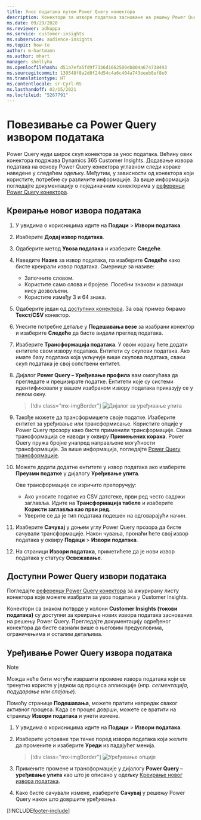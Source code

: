 ```yaml
---
title: Унос података путем Power Query конектора
description: Конектори за изворе података засноване на решењу Power Query.
ms.date: 09/29/2020
ms.reviewer: adkuppa
ms.service: customer-insights
ms.subservice: audience-insights
ms.topic: how-to
author: m-hartmann
ms.author: mhart
manager: shellyha
ms.openlocfilehash: d51a7efa5fd9f7336d1662500eb804a674738493
ms.sourcegitcommit: 139548f8a2d0f24d54c4a6c404a743eeeb8ef8e0
ms.translationtype: HT
ms.contentlocale: sr-Cyrl-RS
ms.lasthandoff: 02/15/2021
ms.locfileid: "5267791"
---
```

# <a name="connect-to-a-power-query-data-source"></a>Повезивање са Power Query извором података

Power Query нуди широк скуп конектора за унос података. Већину ових конектора подржава Dynamics 365 Customer Insights. Додавање извора података на основу Power Query конектора углавном следи кораке наведене у следећем одељку. Међутим, у зависности од конектора који користите, потребне су различите информације. За више информација погледајте документацију о појединачним конекторима у [референци Power Query конектора](https://docs.microsoft.com/power-query/connectors/).

## <a name="create-a-new-data-source"></a>Креирање новог извора података

1. У увидима о корисницима идите на **Подаци** > **Извори података**.

1. Изаберите **Додај извор података**.

1. Одаберите метод **Увоза података** и изаберите **Следеће**.

1. Наведите **Назив** за извор података, па изаберите **Следеће** како бисте креирали извор података. Смернице за називе: 
   - Започните словом.
   - Користите само слова и бројеве. Посебни знакови и размаци нису дозвољени.
   - Користите између 3 и 64 знака.

1. Одаберите један од [доступних конектора](#available-power-query-data-sources). За овај пример бирамо **Текст/CSV** конектор.

1. Унесите потребне детаље у **Подешавања везе** за изабрани конектор и изаберите **Следеће** да бисте видели преглед података.

1. Изаберите **Трансформација података**. У овом кораку ћете додати ентитете свом извору података. Ентитети су скупови података. Ако имате базу података која укључује више скупова података, сваки скуп података је свој сопствени ентитет.

1. Дијалог **Power Query – Уређивање профила** вам омогућава да прегледате и прецизирате податке. Ентитети које су системи идентификовали у вашем изабраном извору података приказују се у левом окну.

   > [!div class="mx-imgBorder"]
   > ![Дијалог за уређивање упита](media/data-manager-configure-edit-queries.png "Дијалог за уређивање упита")

1. Такође можете да трансформишете своје податке. Изаберите ентитет за уређивање или трансформисање. Користите опције у Power Query прозору како бисте применили трансформације. Свака трансформација се наводи у оквиру **Примењених корака**. Power Query пружа бројне унапред направљене могућности трансформације. За више информација, погледајте [Power Query трансформације](https://docs.microsoft.com/power-query/power-query-what-is-power-query#transformations).

1. Можете додати додатне ентитете у извор података ако изаберете **Преузми податке** у дијалогу **Уређивање упита**.

   Ове трансформације се изричито препоручују:

   - Ако уносите податке из CSV датотеке, први ред често садржи заглавља. Идите на **Трансформација табеле** и изаберите **Користи заглавља као први ред**.
   - Уверите се да је тип података подешен на одговарајући начин.

1. Изаберите **Сачувај** у доњем углу Power Query прозора да бисте сачували трансформације. Након чувања, пронаћи ћете свој извор података у оквиру **Подаци** > **Извори података**.

1. На страници **Извори података**, приметићете да је нови извор података у статусу **Освежавање**.

## <a name="available-power-query-data-sources"></a>Доступни Power Query извори података

Погледајте [референцу Power Query конектора](https://docs.microsoft.com/power-query/connectors/) за ажурирану листу конектора које можете изабрати за увоз података у Customer Insights. 

Конектори са знаком потврде у колони **Customer Insights (токови података)** су доступни за креирање нових извора података заснованих на решењу Power Query. Прегледајте документацију одређеног конектора да бисте сазнали више о његовим предусловима, ограничењима и осталим детаљима.

## <a name="edit-power-query-data-sources"></a>Уређивање Power Query извора података

> [!NOTE]
> Можда неће бити могуће извршити промене извора података који се тренутно користе у једном од процеса апликације (нпр. *сегментација*, *подударање* или *спајање*). 
>
> Помоћу странице **Подешавања**, можете пратити напредак сваког активног процеса. Када се процес доврши, можете се вратити на страницу **Извори података** и унети измене.

1. У увидима о корисницима идите на **Подаци** > **Извори података**.

2. Изаберите усправне три тачке поред извора података који желите да промените и изаберите **Уреди** из падајућег менија.

   > [!div class="mx-imgBorder"]
   > ![Уређивање опције](media/edit-option-data-sources.png "Уређивање опције")

3. Примените промене и трансформације у дијалогу **Power Query – уређивање упита** као што је описано у одељку [Креирање новог извора података](#create-a-new-data-source).

4. Како бисте сачували измене, изаберите **Сачувај** у решењу Power Query након што довршите уређивања.


[!INCLUDE[footer-include](../includes/footer-banner.md)]